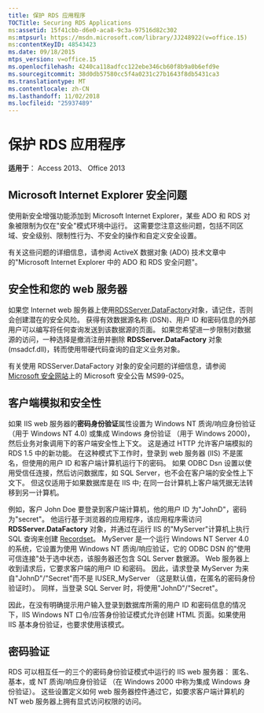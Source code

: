 ```yaml
---
title: 保护 RDS 应用程序
TOCTitle: Securing RDS Applications
ms:assetid: 15f41cbb-d6e0-aca8-9c3a-97516d82c302
ms:mtpsurl: https://msdn.microsoft.com/library/JJ248922(v=office.15)
ms:contentKeyID: 48543423
ms.date: 09/18/2015
mtps_version: v=office.15
ms.openlocfilehash: 4240ca118adfcc122ebe346cb60f8b9a0b6efd9e
ms.sourcegitcommit: 38d0db57580cc5f4a0231c27b1643f8db5431ca3
ms.translationtype: MT
ms.contentlocale: zh-CN
ms.lasthandoff: 11/02/2018
ms.locfileid: "25937489"
---
```

# <a name="securing-rds-applications"></a>保护 RDS 应用程序

**适用于**： Access 2013、 Office 2013

## <a name="microsoft-internet-explorer-security-issues"></a>Microsoft Internet Explorer 安全问题

使用新安全增强功能添加到 Microsoft Internet Explorer，某些 ADO 和 RDS 对象被限制为仅在"安全"模式环境中运行。 这需要您注意这些问题，包括不同区域、安全级别、限制性行为、不安全的操作和自定义安全设置。

有关这些问题的详细信息，请参阅 ActiveX 数据对象 (ADO) 技术文章中的"Microsoft Internet Explorer 中的 ADO 和 RDS 安全问题"。

## <a name="security-and-your-web-server"></a>安全性和您的 web 服务器

如果您 Internet web 服务器上使用[RDSServer.DataFactory](datafactory-object-rdsserver.md)对象，请记住，否则会创建潜在的安全风险。 获得有效数据源名称 (DSN)、用户 ID 和密码信息的外部用户可以编写将任何查询发送到该数据源的页面。 如果您希望进一步限制对数据源的访问，一种选择是撤消注册并删除 **RDSServer.DataFactory** 对象 (msadcf.dll)，转而使用带硬代码查询的自定义业务对象。

有关使用 RDSServer.DataFactory 对象的安全问题的详细信息，请参阅[Microsoft 安全网站](https://www.microsoft.com/en-us/security/default.aspx)上的 Microsoft 安全公告 MS99-025。

## <a name="client-impersonation-and-security"></a>客户端模拟和安全性

如果 IIS web 服务器的**密码身份验证**属性设置为 Windows NT 质询/响应身份验证 （用于 Windows NT 4.0) 或集成 Windows 身份验证 （用于 Windows 2000)，然后业务对象调用下的客户端安全性上下文。 这是通过 HTTP 允许客户端模拟的 RDS 1.5 中的新功能。 在这种模式下工作时，登录到 web 服务器 (IIS) 不是匿名，但使用的用户 ID 和客户端计算机运行下的密码。 如果 ODBC Dsn 设置以使用受信任连接，然后访问数据库，如 SQL Server，也不会在客户端的安全性上下文下。 但这仅适用于如果数据库是在 IIS 中; 在同一台计算机上客户端凭据无法转移到另一计算机。

例如，客户 John Doe 要登录到客户端计算机，他的用户 ID 为"JohnD"，密码为"secret"。 他运行基于浏览器的应用程序，该应用程序需访问 **RDSServer.DataFactory** 对象，并通过在运行 IIS 的"MyServer"计算机上执行 SQL 查询来创建 [Recordset](recordset-object-ado.md)。 MyServer 是一个运行 Windows NT Server 4.0 的系统，它设置为使用 Windows NT 质询/响应验证，它的 ODBC DSN 的"使用可信连接"处于选中状态，该服务器还包含 SQL Server 数据源。 Web 服务器上收到请求后，它要求客户端的用户 ID 和密码。 因此，请求登录 MyServer 为来自"JohnD"/"Secret"而不是 IUSER\_MyServer （这是默认值，在匿名的密码身份验证时）。 同样，当登录 SQL Server 时，将使用"JohnD"/"Secret"。

因此，在没有明确提示用户输入登录到数据库所需的用户 ID 和密码信息的情况下，IIS Windows NT 口令/应答身份验证模式允许创建 HTML 页面。如果使用 IIS 基本身份验证，也要求使用该模式。

## <a name="password-authentication"></a>密码验证

RDS 可以相互任一的三个的密码身份验证模式中运行的 IIS web 服务器： 匿名、 基本，或 NT 质询/响应身份验证 （在 Windows 2000 中称为集成 Windows 身份验证）。 这些设置定义如何 web 服务器控件通过它，如要求客户端计算机的 NT web 服务器上拥有显式访问权限的访问。

